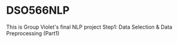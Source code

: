 # DSO566NLP
This is Group Violet's final NLP project
Step1: Data Selection & Data Preprocessing (Part1)
